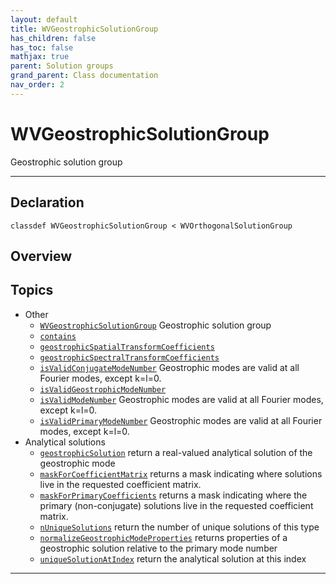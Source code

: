 ```yaml
---
layout: default
title: WVGeostrophicSolutionGroup
has_children: false
has_toc: false
mathjax: true
parent: Solution groups
grand_parent: Class documentation
nav_order: 2
---
```


#  WVGeostrophicSolutionGroup

Geostrophic solution group


---

## Declaration

<div class="language-matlab highlighter-rouge"><div class="highlight"><pre class="highlight"><code>classdef WVGeostrophicSolutionGroup < WVOrthogonalSolutionGroup</code></pre></div></div>

## Overview
 
  


## Topics
+ Other
  + [`WVGeostrophicSolutionGroup`](/classes/solution-groups/wvgeostrophicsolutiongroup/wvgeostrophicsolutiongroup.html) Geostrophic solution group
  + [`contains`](/classes/solution-groups/wvgeostrophicsolutiongroup/contains.html) 
  + [`geostrophicSpatialTransformCoefficients`](/classes/solution-groups/wvgeostrophicsolutiongroup/geostrophicspatialtransformcoefficients.html) 
  + [`geostrophicSpectralTransformCoefficients`](/classes/solution-groups/wvgeostrophicsolutiongroup/geostrophicspectraltransformcoefficients.html) 
  + [`isValidConjugateModeNumber`](/classes/solution-groups/wvgeostrophicsolutiongroup/isvalidconjugatemodenumber.html) Geostrophic modes are valid at all Fourier modes, except k=l=0.
  + [`isValidGeostrophicModeNumber`](/classes/solution-groups/wvgeostrophicsolutiongroup/isvalidgeostrophicmodenumber.html) 
  + [`isValidModeNumber`](/classes/solution-groups/wvgeostrophicsolutiongroup/isvalidmodenumber.html) Geostrophic modes are valid at all Fourier modes, except k=l=0.
  + [`isValidPrimaryModeNumber`](/classes/solution-groups/wvgeostrophicsolutiongroup/isvalidprimarymodenumber.html) Geostrophic modes are valid at all Fourier modes, except k=l=0.
+ Analytical solutions
  + [`geostrophicSolution`](/classes/solution-groups/wvgeostrophicsolutiongroup/geostrophicsolution.html) return a real-valued analytical solution of the geostrophic mode
  + [`maskForCoefficientMatrix`](/classes/solution-groups/wvgeostrophicsolutiongroup/maskforcoefficientmatrix.html) returns a mask indicating where solutions live in the requested coefficient matrix.
  + [`maskForPrimaryCoefficients`](/classes/solution-groups/wvgeostrophicsolutiongroup/maskforprimarycoefficients.html) returns a mask indicating where the primary (non-conjugate) solutions live in the requested coefficient matrix.
  + [`nUniqueSolutions`](/classes/solution-groups/wvgeostrophicsolutiongroup/nuniquesolutions.html) return the number of unique solutions of this type
  + [`normalizeGeostrophicModeProperties`](/classes/solution-groups/wvgeostrophicsolutiongroup/normalizegeostrophicmodeproperties.html) returns properties of a geostrophic solution relative to the primary mode number
  + [`uniqueSolutionAtIndex`](/classes/solution-groups/wvgeostrophicsolutiongroup/uniquesolutionatindex.html) return the analytical solution at this index


---